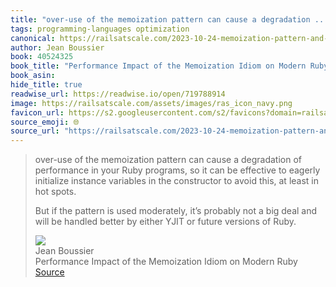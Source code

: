 ```yaml
---
title: "over-use of the memoization pattern can cause a degradation ..."
tags: programming-languages optimization
canonical: https://railsatscale.com/2023-10-24-memoization-pattern-and-object-shapes
author: Jean Boussier
book: 40524325
book_title: "Performance Impact of the Memoization Idiom on Modern Ruby"
book_asin: 
hide_title: true
readwise_url: https://readwise.io/open/719788914
image: https://railsatscale.com/assets/images/ras_icon_navy.png
favicon_url: https://s2.googleusercontent.com/s2/favicons?domain=railsatscale.com
source_emoji: 🌐
source_url: "https://railsatscale.com/2023-10-24-memoization-pattern-and-object-shapes#:~:text=over-use%20of%20the,versions%20of%20Ruby."
---
```


> over-use of the memoization pattern can cause a degradation of performance in your Ruby programs, so it can be effective to eagerly initialize instance variables in the constructor to avoid this, at least in hot spots.
> 
> But if the pattern is used moderately, it’s probably not a big deal and will be handled better by either YJIT or future versions of Ruby.
> <div class="quoteback-footer"><div class="quoteback-avatar"><img class="mini-favicon" src="https://s2.googleusercontent.com/s2/favicons?domain=railsatscale.com"></div><div class="quoteback-metadata"><div class="metadata-inner"><span style="display:none">FROM:</span><div aria-label="Jean Boussier" class="quoteback-author"> Jean Boussier</div><div aria-label="Performance Impact of the Memoization Idiom on Modern Ruby" class="quoteback-title"> Performance Impact of the Memoization Idiom on Modern Ruby</div></div></div><div class="quoteback-backlink"><a target="_blank" aria-label="go to the full text of this quotation" rel="noopener" href="https://railsatscale.com/2023-10-24-memoization-pattern-and-object-shapes#:~:text=over-use%20of%20the,versions%20of%20Ruby." class="quoteback-arrow"> Source</a></div></div>